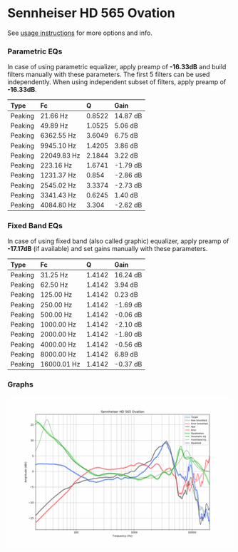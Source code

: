 # Sennheiser HD 565 Ovation
See [usage instructions](https://github.com/jaakkopasanen/AutoEq#usage) for more options and info.

### Parametric EQs
In case of using parametric equalizer, apply preamp of **-16.33dB** and build filters manually
with these parameters. The first 5 filters can be used independently.
When using independent subset of filters, apply preamp of **-16.33dB**.

| Type    | Fc          |      Q | Gain     |
|:--------|:------------|:-------|:---------|
| Peaking | 21.66 Hz    | 0.8522 | 14.87 dB |
| Peaking | 49.89 Hz    | 1.0525 | 5.06 dB  |
| Peaking | 6362.55 Hz  | 3.6049 | 6.75 dB  |
| Peaking | 9945.10 Hz  | 1.4205 | 3.86 dB  |
| Peaking | 22049.83 Hz | 2.1844 | 3.22 dB  |
| Peaking | 223.16 Hz   | 1.6741 | -1.79 dB |
| Peaking | 1231.37 Hz  | 0.854  | -2.86 dB |
| Peaking | 2545.02 Hz  | 3.3374 | -2.73 dB |
| Peaking | 3341.43 Hz  | 0.6245 | 1.40 dB  |
| Peaking | 4084.80 Hz  | 3.304  | -2.62 dB |

### Fixed Band EQs
In case of using fixed band (also called graphic) equalizer, apply preamp of **-17.17dB**
(if available) and set gains manually with these parameters.

| Type    | Fc          |      Q | Gain     |
|:--------|:------------|:-------|:---------|
| Peaking | 31.25 Hz    | 1.4142 | 16.24 dB |
| Peaking | 62.50 Hz    | 1.4142 | 3.94 dB  |
| Peaking | 125.00 Hz   | 1.4142 | 0.23 dB  |
| Peaking | 250.00 Hz   | 1.4142 | -1.69 dB |
| Peaking | 500.00 Hz   | 1.4142 | -0.06 dB |
| Peaking | 1000.00 Hz  | 1.4142 | -2.10 dB |
| Peaking | 2000.00 Hz  | 1.4142 | -1.80 dB |
| Peaking | 4000.00 Hz  | 1.4142 | -0.56 dB |
| Peaking | 8000.00 Hz  | 1.4142 | 6.89 dB  |
| Peaking | 16000.01 Hz | 1.4142 | -0.37 dB |

### Graphs
![](./Sennheiser%20HD%20565%20Ovation.png)